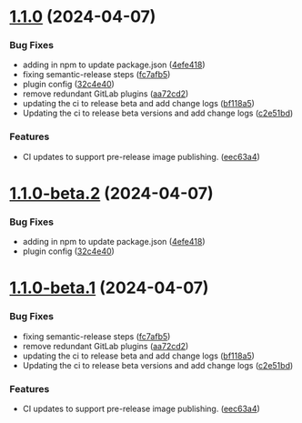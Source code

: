 # [1.1.0](https://github.com/ash0ne/docker-pdf-server/compare/v1.0.0...v1.1.0) (2024-04-07)


### Bug Fixes

* adding in npm to update package.json ([4efe418](https://github.com/ash0ne/docker-pdf-server/commit/4efe418763c93eb522480e0e5f66e0cc87b36cb7))
* fixing semantic-release steps ([fc7afb5](https://github.com/ash0ne/docker-pdf-server/commit/fc7afb533193d4a37bb5d5c0dafcfce8738ee04c))
* plugin config ([32c4e40](https://github.com/ash0ne/docker-pdf-server/commit/32c4e400544b52cb5c4827d2a5029a1f2afd4492))
* remove redundant GitLab plugins ([aa72cd2](https://github.com/ash0ne/docker-pdf-server/commit/aa72cd284509c51156a2ba64db5120a19f29b780))
* updating the ci to release beta and add change logs ([bf118a5](https://github.com/ash0ne/docker-pdf-server/commit/bf118a5a0734c5c70a5eac48f705f130e81dc351))
* Updating the ci to release beta versions and add change logs ([c2e51bd](https://github.com/ash0ne/docker-pdf-server/commit/c2e51bd0f20f07bd2b13448eec85242f04bcc02d))


### Features

* CI updates to support pre-release image publishing. ([eec63a4](https://github.com/ash0ne/docker-pdf-server/commit/eec63a4bceed1c74c386fb42ed66f75ae541db54))

# [1.1.0-beta.2](https://github.com/ash0ne/docker-pdf-server/compare/v1.1.0-beta.1...v1.1.0-beta.2) (2024-04-07)


### Bug Fixes

* adding in npm to update package.json ([4efe418](https://github.com/ash0ne/docker-pdf-server/commit/4efe418763c93eb522480e0e5f66e0cc87b36cb7))
* plugin config ([32c4e40](https://github.com/ash0ne/docker-pdf-server/commit/32c4e400544b52cb5c4827d2a5029a1f2afd4492))

# [1.1.0-beta.1](https://github.com/ash0ne/docker-pdf-server/compare/v1.0.0...v1.1.0-beta.1) (2024-04-07)


### Bug Fixes

* fixing semantic-release steps ([fc7afb5](https://github.com/ash0ne/docker-pdf-server/commit/fc7afb533193d4a37bb5d5c0dafcfce8738ee04c))
* remove redundant GitLab plugins ([aa72cd2](https://github.com/ash0ne/docker-pdf-server/commit/aa72cd284509c51156a2ba64db5120a19f29b780))
* updating the ci to release beta and add change logs ([bf118a5](https://github.com/ash0ne/docker-pdf-server/commit/bf118a5a0734c5c70a5eac48f705f130e81dc351))
* Updating the ci to release beta versions and add change logs ([c2e51bd](https://github.com/ash0ne/docker-pdf-server/commit/c2e51bd0f20f07bd2b13448eec85242f04bcc02d))


### Features

* CI updates to support pre-release image publishing. ([eec63a4](https://github.com/ash0ne/docker-pdf-server/commit/eec63a4bceed1c74c386fb42ed66f75ae541db54))
